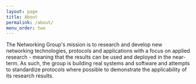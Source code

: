```yaml
---
layout: page
title: About
permalink: /about/
menu_order: two
---
```

The Networking Group's mission is to research and develop new networking 
technologies, protocols and applications with a focus on applied research - 
meaning that the results can be used and deployed in the near-term. As such, 
the group is building real systems and software and attempts to standardize 
protocols where possible to demonstrate the applicability of its research 
results.
